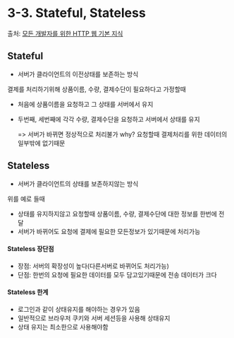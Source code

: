 # 3-3. Stateful, Stateless 
 
 출처: [모든 개발자를 위한 HTTP 웹 기본 지식](https://www.inflearn.com/course/http-%EC%9B%B9-%EB%84%A4%ED%8A%B8%EC%9B%8C%ED%81%AC/dashboard)
 

## Stateful

 * 서버가 클라이언트의 이전상태를 보존하는 방식
 
  결제를 처리하기위해 상품이름, 수량, 결제수단이 필요하다고 가정할때
 
 * 처음에 상품이름을 요청하고 그 상태를 서버에서 유지
 * 두번째, 세번째에 각각 수량, 결제수단을 요청하고 서버에서 상태를 유지

   => 서버가 바뀌면 정상적으로 처리불가 why? 요청할때 결제처리를 위한 데이터의 일부밖에 없기때문
   <br>
 
## Stateless

 * 서버가 클라이언트의 상태를 보존하지않는 방식

  위를 예로 들때
 
 * 상태를 유지하지않고 요청할때 상품이름, 수량, 결제수단에 대한 정보를 한번에 전달
 * 서버가 바뀌어도 요청에 결제에 필요한 모든정보가 있기때문에 처리가능

 #### Stateless 장단점
 
  * 장점: 서버의 확장성이 높다(다른서버로 바뀌어도 처리가능)
  * 단점: 한번의 요청에 필요한 데이터를 모두 담고있기때문에 전송 데이터가 크다

 #### Stateless 한계
 
  * 로그인과 같이 상태유지를 해야하는 경우가 있음
  * 일반적으로 브라우저 쿠키와 서버 세션등을 사용해 상태유지
  * 상태 유지는 최소한으로 사용해야함 
 
 

